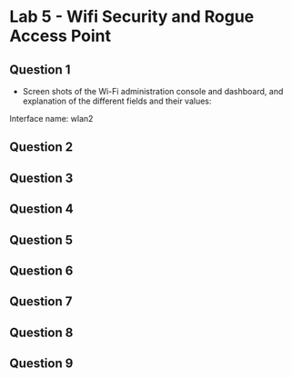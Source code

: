 # Lab 5 - Wifi Security and Rogue Access Point


## Question 1
- Screen shots of the Wi-Fi administration console and dashboard, and explanation of the different fields and their values:


Interface name: wlan2

## Question 2


## Question 3


## Question 4


## Question 5


## Question 6


## Question 7


## Question 8


## Question 9